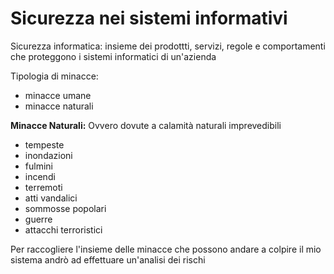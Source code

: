 # Sicurezza nei sistemi informativi

Sicurezza informatica:  insieme dei prodottti, servizi, regole e comportamenti che proteggono i sistemi informatici di un'azienda

Tipologia di minacce:
- minacce umane
- minacce naturali

**Minacce Naturali:** 
Ovvero dovute a calamità naturali imprevedibili
- tempeste 
- inondazioni
- fulmini
- incendi
- terremoti
- atti vandalici
- sommosse popolari
- guerre
- attacchi terroristici

Per raccogliere l'insieme delle minacce che possono andare a colpire il mio sistema andrò ad effettuare un'analisi dei rischi  


<!--stackedit_data:
eyJoaXN0b3J5IjpbLTEwNjc2MjY0MTRdfQ==
-->